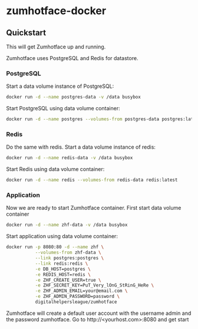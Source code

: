 zumhotface-docker
=================


## Quickstart

This will get Zumhotface up and running.

Zumhotface uses PostgreSQL and Redis for datastore.

### PostgreSQL

Start a data volume instance of PostgreSQL:

```sh
docker run -d --name postgres-data -v /data busybox
```

Start PostgreSQL using data volume container:

```sh
docker run -d --name postgres --volumes-from postgres-data postgres:latest
```

### Redis

Do the same with redis. Start a data volume instance of redis:

```sh
docker run -d --name redis-data -v /data busybox
```

Start Redis using data volume container:

```sh
docker run -d --name redis --volumes-from redis-data redis:latest
```

### Application

Now we are ready to start Zumhotface container.
First start data volume container

```sh
docker run -d --name zhf-data -v /data busybox
```

Start application using data volume container:

```sh
docker run -p 8080:80 -d --name zhf \
           --volumes-from zhf-data \
           --link postgres:postgres \
           --link redis:redis \
           -e DB_HOST=postgres \
           -e REDIS_HOST=redis \
           -e ZHF_CREATE_USER=true \
           -e ZHF_SECRET_KEY=PuT_Very_lOnG_StRinG_HeRe \
           -e ZHF_ADMIN_EMAIL=your@email.com \
           -e ZHF_ADMIN_PASSWORD=password \
           digitalhelpersleague/zumhotface
```

Zumhotface will create a default user account with the username admin and the password zumhotface. Go to http://<yourhost.com>:8080 and get start

